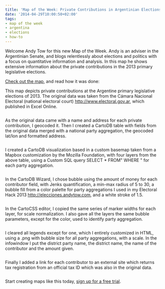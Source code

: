 ```yaml
---
title: 'Map of the Week: Private Contributions in Argentinian Elections'
date: '2014-04-29T10:00:50+02:00'
tags:
- map of the week
- argentina
- elections
- how-to
---
```


Welcome Andy Tow for this new Map of the Week. Andy is an adviser in the Argentinian Senate, and blogs relentlessly about elections and politics with a focus on quantitative information and analysis. In this map he shows extensive information about the private contributions in the 2013 primary legislative elections.

<a href="http://andytow.cartodb.com/viz/cc3abe0a-c57b-11e3-b67f-0e10bcd91c2b/public_map">Check out the map</a>, and read how it was done:

This map depicts private contributions at the Argentine primary legislative elections of 2013. The original data was taken from the Cámara Nacional Electoral (national electoral court) <a href="http://www.electoral.gov.ar">http://www.electoral.gov.ar</a>, which published in Excel Online.

<img src="http://i.imgur.com/aHj89YC.png" alt=""/>

As the original data came with a name and address for each private contribution, I geocoded it. Then I created a CartoDB table with fields from the original data merged with a national party aggregation, the geocoded lat/lon and formatted address.

<img src="http://i.imgur.com/p75Ysle.png" alt=""/>

I created a CartoDB visualization based in a custom basemap taken from a Mapbox customization by the Mozilla Foundation, with four layers from the above table, using a Custom SQL query SELECT * FROM" WHERE " for each party aggregation.

<img src="http://i.imgur.com/2uh2joM.png" alt=""/>

In the CartoDB Wizard, I chose bubble using the amount of money for each contributor field, with Jenks quantification, a min-max radius of 5 to 30, a bubble fill from a color palette for party aggregations I used in my Electoral Hack 2013 <a href="http://elecciones.andytow.com">http://elecciones.andytow.com</a>, and a white stroke of 1.5.

<img src="http://i.imgur.com/73oVZAn.png" alt=""/>

In the CartoCSS editor, I copied the same series of marker widths for each layer, for scale normalization. I also gave all the layers the same bubble parameters, except for the color, used to identify party aggregation.

<img src="http://i.imgur.com/Y8wchrC.png" alt=""/>

I cleared all legends except for one, which I entirely customized in HTML, using a .png with bubble size for all party aggregations, with a scale. In the infowindow I put the district party name, the district name, the name of the contributor and the amount given.

<img src="http://i.imgur.com/2P55XOx.png" alt=""/>

Finally I added a link for each contributor to an external site which returns tax registration from an official tax ID which was also in the original data.

<img src="http://i.imgur.com/Rd7ZTWq.png" alt=""/>

Start creating maps like this today, <a href="http://www.cartodb.com">sign up for a free trial</a>.
